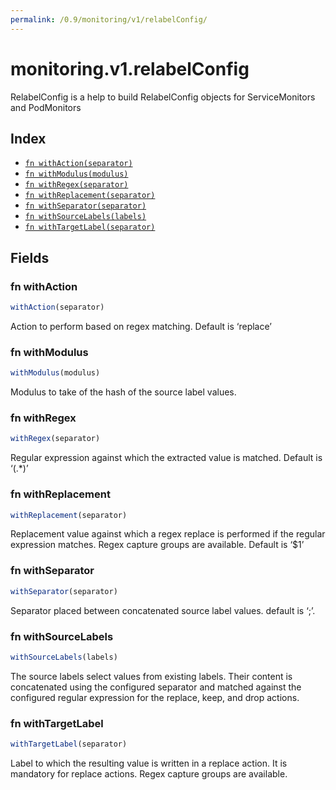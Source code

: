 ```yaml
---
permalink: /0.9/monitoring/v1/relabelConfig/
---
```


# monitoring.v1.relabelConfig

RelabelConfig is a help to build RelabelConfig objects for ServiceMonitors and PodMonitors

## Index

* [`fn withAction(separator)`](#fn-withaction)
* [`fn withModulus(modulus)`](#fn-withmodulus)
* [`fn withRegex(separator)`](#fn-withregex)
* [`fn withReplacement(separator)`](#fn-withreplacement)
* [`fn withSeparator(separator)`](#fn-withseparator)
* [`fn withSourceLabels(labels)`](#fn-withsourcelabels)
* [`fn withTargetLabel(separator)`](#fn-withtargetlabel)

## Fields

### fn withAction

```ts
withAction(separator)
```

Action to perform based on regex matching. Default is ‘replace’

### fn withModulus

```ts
withModulus(modulus)
```

Modulus to take of the hash of the source label values.

### fn withRegex

```ts
withRegex(separator)
```

Regular expression against which the extracted value is matched. Default is ‘(.*)’

### fn withReplacement

```ts
withReplacement(separator)
```

Replacement value against which a regex replace is performed if the regular expression matches. Regex capture groups are available. Default is ‘$1’

### fn withSeparator

```ts
withSeparator(separator)
```

Separator placed between concatenated source label values. default is ‘;’.

### fn withSourceLabels

```ts
withSourceLabels(labels)
```

The source labels select values from existing labels. Their content is concatenated using the configured separator and matched against the configured regular expression for the replace, keep, and drop actions.

### fn withTargetLabel

```ts
withTargetLabel(separator)
```

Label to which the resulting value is written in a replace action. It is mandatory for replace actions. Regex capture groups are available.